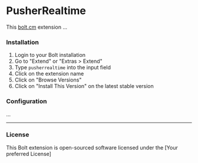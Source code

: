 PusherRealtime
======================

This [bolt.cm](https://bolt.cm/) extension ...

### Installation
1. Login to your Bolt installation
2. Go to "Extend" or "Extras > Extend"
3. Type `pusherrealtime` into the input field
4. Click on the extension name
5. Click on "Browse Versions"
6. Click on "Install This Version" on the latest stable version

### Configuration
...

---

### License

This Bolt extension is open-sourced software licensed under the [Your preferred License]